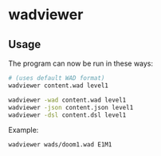 # wadviewer

## Usage

The program can now be run in these ways:

```bash
# (uses default WAD format)
wadviewer content.wad level1

wadviewer -wad content.wad level1
wadviewer -json content.json level1
wadviewer -dsl content.dsl level1
```

Example: 

```bash
wadviewer wads/doom1.wad E1M1
```
